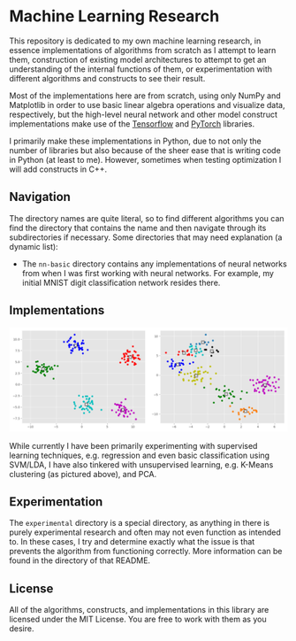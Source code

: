 # Machine Learning Research

This repository is dedicated to my own machine learning research, in essence implementations of algorithms
from scratch as I attempt to learn them, construction of existing model architectures to attempt to get an understanding
of the internal functions of them, or experimentation with different algorithms and constructs to see their result.

Most of the implementations here are from scratch, using only NumPy and Matplotlib in order to use basic linear algebra operations 
and visualize data, respectively, but the high-level neural network and other model construct implementations make use of
the [Tensorflow](https://github.com/tensorflow/tensorflow) and [PyTorch](https://github.com/pytorch/pytorch) libraries.

I primarily make these implementations in Python, due to not only the number of libraries but also because of the sheer ease that 
is writing code in Python (at least to me). However, sometimes when testing optimization I will add constructs in C++.

## Navigation

The directory names are quite literal, so to find different algorithms you can find the directory that contains the name 
and then navigate through its subdirectories if necessary. Some directories that may need explanation (a dynamic list):

- The `nn-basic` directory contains any implementations of neural networks from when I was first working with neural networks. 
For example, my initial MNIST digit classification network resides there.

## Implementations

![kmeans-example](diagrams/kmeans-example.png)

While currently I have been primarily experimenting with supervised learning techniques, e.g. regression and even basic classification
using SVM/LDA, I have also tinkered with unsupervised learning, e.g. K-Means clustering (as pictured above), and PCA.

## Experimentation

The `experimental` directory is a special directory, as anything in there is purely experimental research and often may not even function 
as intended to. In these cases, I try and determine exactly what the issue is that prevents the algorithm from functioning correctly. More 
information can be found in the directory of that README.

## License

All of the algorithms, constructs, and implementations in this library are licensed under the MIT License. You are free to work with them as you desire.


